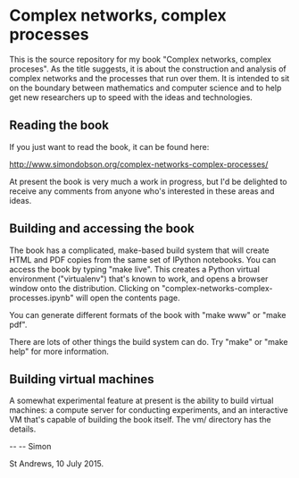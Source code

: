 Complex networks, complex processes
===================================

This is the source repository for my book "Complex networks,
complex proceses". As the title suggests, it is about the construction
and analysis of complex networks and the processes that run over
them. It is intended to sit on the boundary between mathematics and
computer science and to help get new researchers up to speed with the
ideas and technologies.


Reading the book
----------------

If you just want to read the book, it can be found here:

http://www.simondobson.org/complex-networks-complex-processes/

At present the book is very much a work in progress, but I'd be
delighted to receive any comments from anyone who's interested in
these areas and ideas.


Building and accessing the book
-------------------------------

The book has a complicated, make-based build system that will create
HTML and PDF copies from the same set of IPython notebooks. You can
access the book by typing "make live". This creates a Python virtual
environment ("virtualenv") that's known to work, and opens a browser
window onto the distribution. Clicking on
"complex-networks-complex-processes.ipynb" will open the contents page.

You can generate different formats of the book with "make www" or
"make pdf".

There are lots of other things the build system can do. Try "make" or
"make help" for more information. 


Building virtual machines
-------------------------

A somewhat experimental feature at present is the ability to build
virtual machines: a compute server for conducting experiments, and
an interactive VM that's capable of building the book itself. The
vm/ directory has the details. 


--
-- Simon

St Andrews, 10 July 2015.
